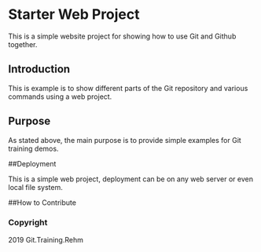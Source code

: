 # Starter Web Project

This is a simple website project for showing how to use Git and Github together.

## Introduction

This is example is to show different parts of the Git repository and various commands using a web project. 

## Purpose

As stated above, the main purpose is to provide simple examples for Git training demos. 

##Deployment 

This is a simple web project, deployment can be on any web server or even local file system. 

##How to Contribute

### Copyright

2019 Git.Training.Rehm